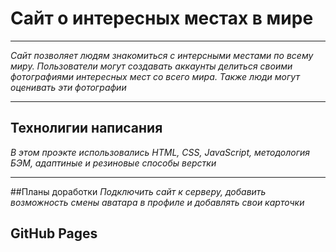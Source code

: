 # Сайт о интересных местах в мире
___
_Сайт позволяет людям знакомиться с интерсными местами по всему миру. Пользователи могут создавать аккаунты делиться своими фотографиями интересных мест со всего мира. Также люди могут оценивать эти фотографии_

___
## Технолигии написания 
_В этом проэкте использовались HTML, CSS, JavaScript, методология БЭМ, адаптиные и резиновые способы верстки_

___
##Планы доработки 
_Подключить сайт к серверу, добавить возможность смены аватара в профиле и добавлять свои карточки_

## GitHub Pages
